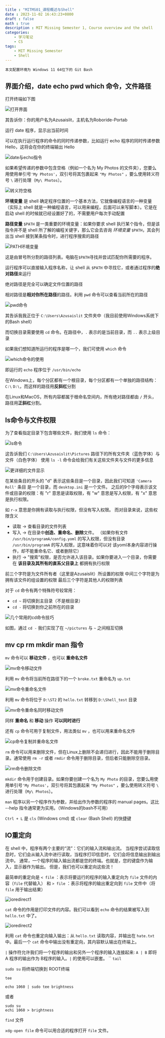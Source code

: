 ```yaml
---
title : "MITMS01_课程概述与Shell"
date : 2023-11-02 16:43:23+0800 
draft : false
math : true
description : MIT Missing Semester 1, Course overview and the shell
categories:
    - 学习笔记
    - CS
tags:
    - MIT Missing Semester
    - Shell
---
```


```
本文配置环境为 Windows 11 64位下的 Git Bash
```

## 界面介绍，date echo pwd which 命令，文件路径

打开终端如下图

![打开界面](https://s2.loli.net/2023/11/19/2TuLFPidGEzcD5Y.png)

其告诉你：你的用户名为Azusaislit，主机名为Roboride-Portab

运行 date 程序，显示出当前时间

可以在执行运行程序的命令的同时传递参数，比如运行 echo 程序的同时传递参数 Hello，这将会在你的终端输出 Hello

![date与echo指令](https://s2.loli.net/2023/11/19/ELNOkfhXApiI7rR.png)

如果希望传递的参数中包含空格（例如一个名为 My Photos 的文件夹），您要么用使用单引号``'My Photos'``，双引号将其包裹起来 ``"My Photos"`` ，要么使用转义符号 `\` 进行处理（``My\ Photos``）。

![转义符空格](https://s2.loli.net/2023/11/19/hJ6OWlPdZsvTo1i.png)

**环境变量** 是 shell 确定程序位置的一个基本方法，它就像编程语言的一种变量（实际上 shell 就是一种编程语言，可以用来编程，后面可以来写脚本）。它是在启动 shell 的时候就已经设置好了的，不需要用户每次手动配置

**路径变量** `$PATH` 是一类重要的环境变量：如果你要求 shell 执行某个指令，但是该指令并不是 shell 所了解的编程关键字，那么它会去咨询 _环境变量_ `$PATH`，其会列出当 shell 接到某条指令时，进行程序搜索的路径

![PATH环境变量](https://s2.loli.net/2023/11/19/BW5igyx4rUhM8va.png)

这是由冒号所分割的路径列表。电脑在`$PATH`寻找并尝试匹配你所需要的程序。

运行程序可以直接输入程序名称，让 shell 从 `$PATH` 中寻找它，或者通过程序的**绝对路径**来运行

绝对路径是完全可以确定文件位置的路径

相对路径是**相对你所在路径**的路径。利用 `pwd` 命令可以查看当前所在的路径

![pwd命令](https://s2.loli.net/2023/11/19/fM8tC6np9i4wL72.png)

其告诉我我正位于 `C:\Users\Azusaislit` 文件夹中（我目前使用Windows系统下的Bash shell）

而切换目录需要使用 `cd` 命令。在路径中，`.` 表示的是当前目录，而 `..` 表示上级目录

如果我们想知道所运行的程序是哪一个，我们可使用 `which` 命令

![which命令的使用](https://s2.loli.net/2023/11/19/u1cHqRL6dMaWoGm.png)

即运行的 `echo` 程序位于 `/usr/bin/echo`

在Windows上，每个分区都有一个根目录，每个分区都有一个单独的路径结构： `C:\` `D:\`，而这样的路径用**反斜杠**分割

在Linux和MacOS，所有内容都属于根命名空间内，所有绝对路径都由 `/` 开头，路径用**正斜杠**分割。

## ls命令与文件权限

为了查看指定目录下包含哪些文件，我们使用 `ls` 命令：

![ls命令](https://s2.loli.net/2023/11/19/gLTv57xzQAuMstk.png)

这告诉我们 `C:\Users\Azusaislit\Pictures` 路径下的所有文件夹（蓝色字体）与文件（白色字体）
使用 `ls -l` 命令会给我们有关这些文件夹与文件的更多信息

![更详细的文件显示](https://s2.loli.net/2023/11/19/dUFeaSlBOAWQ3wp.png)

在某些条目的开头的 "d" 表示这些条目是一个目录，因此我们可知道 `'Camera Roll'` 条目 是一个目录，而 `desktop.ini` 是一个文件。
之后的9个字母表示该文件或目录的权限：有 "r" 意思是读取权限，有 "w" 意思是写入权限，有 "x" 意思是执行权限。

如 `r-x` 意思是你拥有读取与执行权限，但没有写入权限。
而对目录来说，这些权限含义

- 读取 -> 查看目录的文件列表
- 写入 -> 在目录中**创造、重命名、删除**文件。
（如果你有文件 `/usr/bin/programA/config.yoml` 的写入权限，但没有目录 `/usr/bin/programA` 的写入权限，这意味着你可以对 该yoml本身内容进行操作，却不能重命名它、或者删除它）
- 执行 -> "搜索"权限，是否允许进入该目录。如果你要进入一个目录，你需要在 **该目录及其所有的直系父目录上** 都拥有执行权限

前三个字符是为文件所有者（这里是Azusaislit）所设置的权限
中间三个字符是为拥有该文件的组设置的权限
最后三个字符是其他人的权限列表

对于 `cd` 命令有两个特殊符号较常用：

- `cd ~` 将切换到主目录（不是根目录）
- `cd -` 将切换到你之前所在的目录

![几个常用的cd命令技巧](https://s2.loli.net/2023/11/19/62JwVCykbcAdvZI.png)

如图，通过 `cd -` 我们实现了在 `~/pictures` 与  `~` 之间相互切换

## mv cp rm mkdir man 指令

`mv` 命令可以 **移动文件** ，也可以 **重命名文件**

![mv命令移动文件](https://s2.loli.net/2023/11/19/mN8bkKRiJwUf2T7.png)

利用 `mv` 命令将当前所在路径下的一个 `broke.txt` 重命名为 `up.txt`

![mv命令重命名文件](https://s2.loli.net/2023/11/19/JEH3Qh2IpO7Ccwm.png)

利用 `mv` 命令将位于 `D:\ST2` 的 `hello.txt` 转移到 `D:\Shell_test` 目录

![mv命令重命名同时移动文件](https://s2.loli.net/2023/11/19/kCUgRBhw8GOezal.png)

同样 **重命名** 和 **移动** 操作 **可以同时进行**

还有 `cp` 命令可用于复制文件，用法类似 `mv` ，也可以用来重命名文件

![cp命令复制并重命名文件](https://s2.loli.net/2023/11/19/OuSvPKxQ82cDid3.png)

`rm` 命令可以用来删除文件，但在Linux上删除不会递归进行，因此不能用于删除目录。通常使用 `rm -r` 或者 `rmdir` 命令用于删除目录，但后者只能删除空目录。

![rm命令删除文件](https://s2.loli.net/2023/11/19/iGFKaTx3zy4e6Xm.png)

`mkdir` 命令用于创建目录。如果你要创建一个名为 `My Photo` 的目录，您要么用使用单引号``'My Photos'``，双引号将其包裹起来 ``"My Photos"`` ，要么使用转义符号 `\` 进行处理（``My\ Photos``）。

`man` 程序以另一个程序作为参数，并给出作为参数的程序的 manual pages。这比 --help 指令通常更为实用。（Windows的bash不可用）

`Ctrl + L` 是 `cls` (Windows cmd) 或 `clear` (Bash Shell) 的快捷键

## IO重定向

在 shell 中，程序有两个主要的“流”：它们的输入流和输出流。 当程序尝试读取信息时，它们会从输入流中进行读取，当程序打印信息时，它们会将信息输出到输出流中。 通常，一个程序的输入输出流都是您的终端。也就是，您的键盘作为输入，显示器作为输出。 但是，我们也可以重定向这些流！

最简单的重定向是 `< file` ：表示将要运行的程序的输入重定向为 `file` 文件的内容（`file` 代替输入）
和 `> file` ：表示将程序的输出重定向到 `file` 文件中（将 `file` 用于输出结果）

![ioredirect1](https://s2.loli.net/2023/11/19/yeQAnZ4rvYzRmNC.png)

`cat` 命令的作用是打印文件的内容。我们可以看到 `echo` 命令的结果被写入到 `hello.txt` 中了。

![ioredirect2](https://s2.loli.net/2023/11/19/Ii6wtaOXDWv9MY4.png)

利用 `cat` 命令也重定向输入输出：从 `hello.txt` 读取内容，并输出在 `hate.txt` 中。最后一个 `cat` 命令中输出没有重定向，其内容默认输出在终端上。

`|` 操作符允许我们将一个程序的输出和另外一个程序的输入连接起来: `A | B` 即将 A 程序的输出作为 B程序的输入。`|` 的使用可以嵌套。
``
`tail`

`sudo su` 将终端切换到 ROOT终端

`tee`  

```
echo 1060 | sudo tee brightness
```

或者
```
sudo su
echi 1060 > brightness
```

`find` 文件

`xdg-open file` 命令可以用合适的程序打开 `file` 文件。
